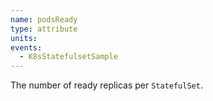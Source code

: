 ```yaml
---
name: podsReady
type: attribute
units:
events:
  - K8sStatefulsetSample
---
```


The number of ready replicas per `StatefulSet`.